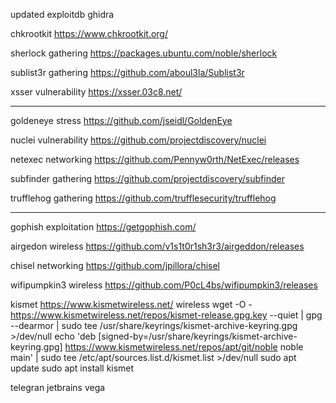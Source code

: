 updated
exploitdb
ghidra

chkrootkit
https://www.chkrootkit.org/

sherlock
gathering
https://packages.ubuntu.com/noble/sherlock

sublist3r
gathering
https://github.com/aboul3la/Sublist3r

xsser
vulnerability
https://xsser.03c8.net/

***

goldeneye
stress
https://github.com/jseidl/GoldenEye

nuclei
vulnerability
https://github.com/projectdiscovery/nuclei

netexec
networking
https://github.com/Pennyw0rth/NetExec/releases

subfinder
gathering
https://github.com/projectdiscovery/subfinder

trufflehog
gathering
https://github.com/trufflesecurity/trufflehog

* * *

gophish
exploitation
https://getgophish.com/

airgedon
wireless
https://github.com/v1s1t0r1sh3r3/airgeddon/releases

chisel
networking
https://github.com/jpillora/chisel

wifipumpkin3
wireless
https://github.com/P0cL4bs/wifipumpkin3/releases

kismet
https://www.kismetwireless.net/
wireless
wget -O - https://www.kismetwireless.net/repos/kismet-release.gpg.key --quiet | gpg --dearmor | sudo tee /usr/share/keyrings/kismet-archive-keyring.gpg >/dev/null
echo 'deb [signed-by=/usr/share/keyrings/kismet-archive-keyring.gpg] https://www.kismetwireless.net/repos/apt/git/noble noble main' | sudo tee /etc/apt/sources.list.d/kismet.list >/dev/null
sudo apt update
sudo apt install kismet

telegran
jetbrains
vega